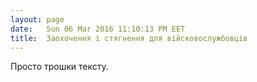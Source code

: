```yaml
---
layout: page
date:   Sun 06 Mar 2016 11:10:13 PM EET
title:  Заохочення і стягнення для війсковослужбовців
---
```


   Просто трошки тексту.